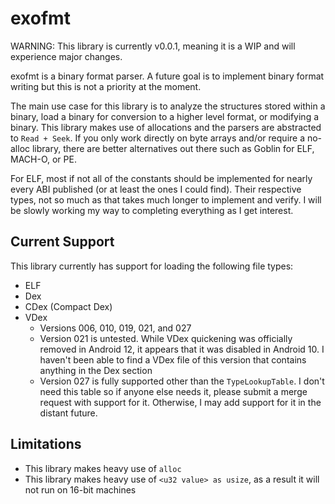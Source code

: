 # exofmt

WARNING: This library is currently v0.0.1, meaning it is a WIP and will experience major changes.

exofmt is a binary format parser. A future goal is to implement binary format writing but this is not a priority at the moment.

The main use case for this library is to analyze the structures stored within a binary, load a binary for conversion to a higher level format, or modifying a binary. This library makes use of allocations and the parsers are abstracted to `Read + Seek`. If you only work directly on byte arrays and/or require a no-alloc library, there are better alternatives out there such as Goblin for ELF, MACH-O, or PE.

For ELF, most if not all of the constants should be implemented for nearly every ABI published (or at least the ones I could find). Their respective types, not so much as that takes much longer to implement and verify. I will be slowly working my way to completing everything as I get interest.

## Current Support

This library currently has support for loading the following file types:

- ELF
- Dex
- CDex (Compact Dex)
- VDex
    - Versions 006, 010, 019, 021, and 027
    - Version 021 is untested. While VDex quickening was officially removed in Android 12, it appears that it was disabled in Android 10. I haven't been able to find a VDex file of this version that contains anything in the Dex section
    - Version 027 is fully supported other than the `TypeLookupTable`. I don't need this table so if anyone else needs it, please submit a merge request with support for it. Otherwise, I may add support for it in the distant future.

## Limitations

- This library makes heavy use of `alloc`
- This library makes heavy use of `<u32 value> as usize`, as a result it will not run on 16-bit machines
